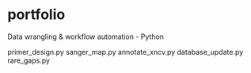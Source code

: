 # portfolio

Data wrangling & workflow automation - Python

primer_design.py
sanger_map.py
annotate_xncv.py
database_update.py
rare_gaps.py
